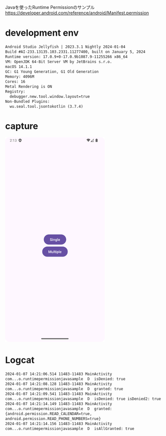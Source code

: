 Javaを使ったRuntime Permissionのサンプル<br>
https://developer.android.com/reference/android/Manifest.permission<br>

# development env
```
Android Studio Jellyfish | 2023.3.1 Nightly 2024-01-04
Build #AI-233.13135.103.2331.11277400, built on January 5, 2024
Runtime version: 17.0.9+0-17.0.9b1087.9-11255266 x86_64
VM: OpenJDK 64-Bit Server VM by JetBrains s.r.o.
macOS 14.1.1
GC: G1 Young Generation, G1 Old Generation
Memory: 4096M
Cores: 16
Metal Rendering is ON
Registry:
  debugger.new.tool.window.layout=true
Non-Bundled Plugins:
  wu.seal.tool.jsontokotlin (3.7.4)
```

# capture

<img src="./1.png" width=320 />

# Logcat
```
2024-01-07 14:21:06.514 11483-11483 MainActivity            com...o.runtimepermissionjavasample  D  isDenied: true
2024-01-07 14:21:08.128 11483-11483 MainActivity            com...o.runtimepermissionjavasample  D  granted: true
2024-01-07 14:21:09.541 11483-11483 MainActivity            com...o.runtimepermissionjavasample  D  isDenied: true isDenied2: true
2024-01-07 14:21:14.149 11483-11483 MainActivity            com...o.runtimepermissionjavasample  D  granted: {android.permission.READ_CALENDAR=true, android.permission.READ_PHONE_NUMBERS=true}
2024-01-07 14:21:14.156 11483-11483 MainActivity            com...o.runtimepermissionjavasample  D  isAllGranted: true
```